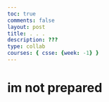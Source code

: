 ```yaml
---
toc: true
comments: false
layout: post
title: . . .
description: ???
type: collab
courses: { csse: {week: -1} }
---
```


# im not prepared